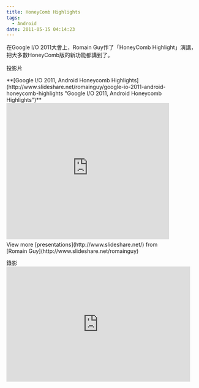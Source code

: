 ```yaml
---
title: HoneyComb Highlights
tags:
  - Android
date: 2011-05-15 04:14:23
---
```


在Google I/O 2011大會上，Romain Guy作了「HoneyComb Highlight」演講，把大多數HoneyComb版的新功能都講到了。

投影片

<div style="width:425px" id="__ss_7945793">**[Google I/O 2011, Android Honeycomb Highlights](http://www.slideshare.net/romainguy/google-io-2011-android-honeycomb-highlights "Google I/O 2011, Android Honeycomb Highlights")** <iframe src="http://www.slideshare.net/slideshow/embed_code/7945793" width="425" height="355" frameborder="0" marginwidth="0" marginheight="0" scrolling="no"></iframe> <div style="padding:5px 0 12px">View more [presentations](http://www.slideshare.net/) from [Romain Guy](http://www.slideshare.net/romainguy) </div></div>
錄影
<iframe width="480" height="300" src="http://www.youtube.com/embed/sTx-5CGDvM8" frameborder="0" allowfullscreen></iframe>